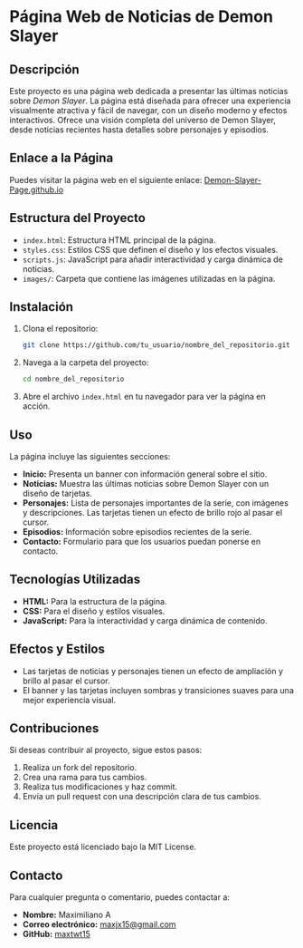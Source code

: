 # Página Web de Noticias de Demon Slayer

## Descripción

Este proyecto es una página web dedicada a presentar las últimas noticias sobre *Demon Slayer*. La página está diseñada para ofrecer una experiencia visualmente atractiva y fácil de navegar, con un diseño moderno y efectos interactivos. Ofrece una visión completa del universo de Demon Slayer, desde noticias recientes hasta detalles sobre personajes y episodios.

## Enlace a la Página

Puedes visitar la página web en el siguiente enlace: [Demon-Slayer-Page.github.io](https://Demon-Slayer-Page.github.io)

## Estructura del Proyecto

- `index.html`: Estructura HTML principal de la página.
- `styles.css`: Estilos CSS que definen el diseño y los efectos visuales.
- `scripts.js`: JavaScript para añadir interactividad y carga dinámica de noticias.
- `images/`: Carpeta que contiene las imágenes utilizadas en la página.

## Instalación

1. Clona el repositorio:

   ```bash
   git clone https://github.com/tu_usuario/nombre_del_repositorio.git
   ```

2. Navega a la carpeta del proyecto:

   ```bash
   cd nombre_del_repositorio
   ```

3. Abre el archivo `index.html` en tu navegador para ver la página en acción.

## Uso

La página incluye las siguientes secciones:

- **Inicio:** Presenta un banner con información general sobre el sitio.
- **Noticias:** Muestra las últimas noticias sobre Demon Slayer con un diseño de tarjetas.
- **Personajes:** Lista de personajes importantes de la serie, con imágenes y descripciones. Las tarjetas tienen un efecto de brillo rojo al pasar el cursor.
- **Episodios:** Información sobre episodios recientes de la serie.
- **Contacto:** Formulario para que los usuarios puedan ponerse en contacto.

## Tecnologías Utilizadas

- **HTML:** Para la estructura de la página.
- **CSS:** Para el diseño y estilos visuales.
- **JavaScript:** Para la interactividad y carga dinámica de contenido.

## Efectos y Estilos

- Las tarjetas de noticias y personajes tienen un efecto de ampliación y brillo al pasar el cursor.
- El banner y las tarjetas incluyen sombras y transiciones suaves para una mejor experiencia visual.

## Contribuciones

Si deseas contribuir al proyecto, sigue estos pasos:

1. Realiza un fork del repositorio.
2. Crea una rama para tus cambios.
3. Realiza tus modificaciones y haz commit.
4. Envía un pull request con una descripción clara de tus cambios.

## Licencia

Este proyecto está licenciado bajo la MIT License.

## Contacto

Para cualquier pregunta o comentario, puedes contactar a:

- **Nombre:** Maximiliano A
- **Correo electrónico:** [maxjx15@gmail.com](mailto:maxjx15@gmail.com)
- **GitHub:** [maxtwt15](https://github.com/maxtwt15)








